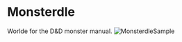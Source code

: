 # Monsterdle
Worlde for the D&D monster manual.
![MonsterdleSample](https://github.com/Sanvir-Bal/Monsterdle/assets/83791711/95791a11-d90c-41b2-97f7-2e32e1b4be59)
